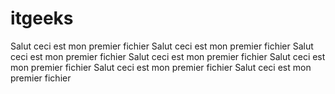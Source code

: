 # itgeeks

Salut ceci est mon premier fichier 
Salut ceci est mon premier fichier 
Salut ceci est mon premier fichier 
Salut ceci est mon premier fichier 
Salut ceci est mon premier fichier 
Salut ceci est mon premier fichier 
Salut ceci est mon premier fichier 
